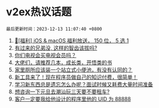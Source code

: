 # v2ex热议话题

`最后更新时间：2023-12-13 11:07:40 +0800`

1. [🎉[福利] iOS & macOS 福利放送， 150 位， 5 选 1](https://www.v2ex.com/t/999774)
1. [有过来的兄弟没, 这样的智齿该拔吗?](https://www.v2ex.com/t/999658)
1. [你们电视会买电视会员吗？](https://www.v2ex.com/t/999643)
1. [大佬们，请推荐几本，成长类，开悟类的书](https://www.v2ex.com/t/999664)
1. [家里厕所应该装一个站立式小便池，有没有认同的？](https://www.v2ex.com/t/999785)
1. [新工具来了！现在程序员做自己的知识付费，很简单！](https://www.v2ex.com/t/999639)
1. [学习新东西总是遗忘怎么办呢？面试时候又耗费大量时间准备](https://www.v2ex.com/t/999853)
1. [想咨询一下元旦去潮汕玩三天要不要租车?](https://www.v2ex.com/t/999635)
1. [客户一定要我给他设计的程序里他的 UID 为 88888](https://www.v2ex.com/t/999917)

